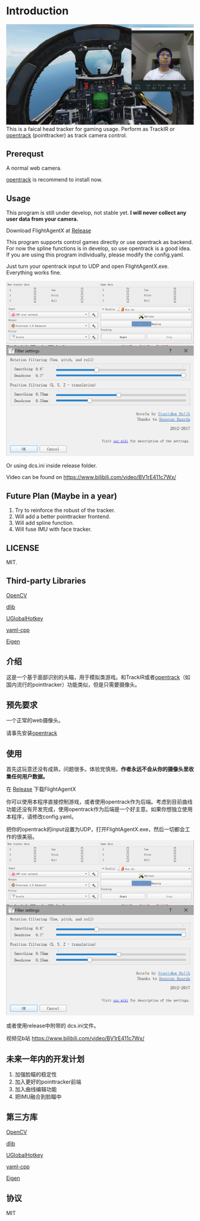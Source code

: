 # Introduction
![screenshot](./docs/screenshot.png)
This is a faical head tracker for gaming usage. Perform as TrackIR or [opentrack](https://github.com/opentrack/opentrack) (pointtracker) as track camera control.


## Prerequst
A normal web camera.

[opentrack](https://github.com/opentrack/opentrack) is recommend to install now.
## Usage
This program is still under develop, not stable yet. **I will never collect any user data from your camera.**

Download FlightAgentX at [Release](https://github.com/xuhao1/FlightAgentX/releases)


This program supports control games directly or use opentrack as backend. For now the spline functions is in develop, so use opentrack is a good idea. If you are using this program individually, please modify the config.yaml.

Just turn your opentrack input to UDP and open FlightAgentX.exe. Everything works fine.

![c1](./docs/opentracker_config.PNG)
![c2](./docs/opentracker_config2.PNG)

Or using dcs.ini inside release folder.

Video can be found on https://www.bilibili.com/video/BV1rE411c7Wx/
## Future Plan (Maybe in a year)
1. Try to reinforce the robust of the tracker.
2. Will add a better pointtracker frontend.
3. Will add spline function.
4. Will fuse IMU with face tracker.

## LICENSE
MIT.

## Third-party Libraries
[OpenCV](https://opencv.org/)

[dlib](http://dlib.net/)

[UGlobalHotkey](https://github.com/falceeffect/UGlobalHotkey)

[yaml-cpp](https://github.com/jbeder/yaml-cpp)

[Eigen](http://eigen.tuxfamily.org/index.php?title=Main_Page)


## 介绍
这是一个基于面部识别的头瞄，用于模拟类游戏。和TrackIR或者[opentrack](https://github.com/opentrack/opentrack)（如国内流行的pointtracker）功能类似，但是只需要摄像头。

## 预先要求
一个正常的web摄像头。

请事先安装[opentrack](https://github.com/opentrack/opentrack)

## 使用
首先这玩意还没有成熟，问题很多。体验党慎用。**作者永远不会从你的摄像头里收集任何用户数据。**

在 [Release](https://github.com/xuhao1/FlightAgentX/releases) 下载FlightAgentX

你可以使用本程序直接控制游戏，或者使用opentrack作为后端。考虑到目前曲线功能还没有开发完成，使用opentrack作为后端是一个好主意。如果你想独立使用本程序，请修改config.yaml。

把你的opentrack的input设置为UDP，打开FlightAgentX.exe，然后一切都会工作的很美丽。
![c1](./docs/opentracker_config.PNG)
![c2](./docs/opentracker_config2.PNG)

或者使用release中附带的 dcs.ini文件。

视频见b站 https://www.bilibili.com/video/BV1rE411c7Wx/

## 未来一年内的开发计划

1. 加强脸瞄的稳定性
2. 加入更好的pointtracker前端
3. 加入曲线编辑功能
4. 把IMU融合到脸瞄中


## 第三方库
[OpenCV](https://opencv.org/)

[dlib](http://dlib.net/)

[UGlobalHotkey](https://github.com/falceeffect/UGlobalHotkey)

[yaml-cpp](https://github.com/jbeder/yaml-cpp)

[Eigen](http://eigen.tuxfamily.org/index.php?title=Main_Page)

## 协议

MIT
